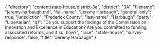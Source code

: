 {
  "directory": "content/state-house/district-3a",
  "district": "3A",
  "filename": "jeremy-harbaugh.md",
  "full-name": "Jeremy Harbaugh",
  "general-only": true,
  "jurisdiction": "Frederick County",
  "last-name": "Harbaugh",
  "party": "Libertarian",
  "q1": "Do you support the findings of the Commission on Innovation and Excellence in Education? Are you committed to funding associated reforms, and if so, how?",
  "race": "state-house",
  "survey-response": false,
  "title": "Jeremy Harbaugh"
}
